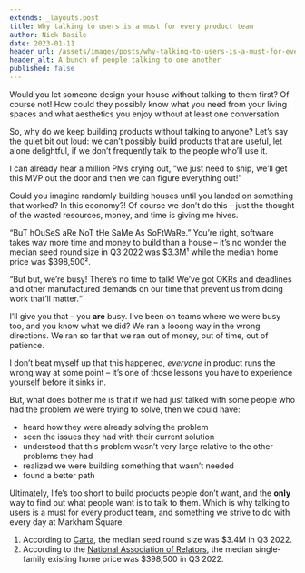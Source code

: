 ```yaml
---
extends: _layouts.post
title: Why talking to users is a must for every product team
author: Nick Basile
date: 2023-01-11
header_url: /assets/images/posts/why-talking-to-users-is-a-must-for-every-product-team/hero.jpg
header_alt: A bunch of people talking to one another
published: false
---
```


Would you let someone design your house without talking to them first? Of course not! How could they possibly know what you need from your living spaces and what aesthetics you enjoy without at least one conversation.

So, why do we keep building products without talking to anyone? Let’s say the quiet bit out loud: we can’t possibly build products that are useful, let alone delightful, if we don’t frequently talk to the people who’ll use it.

I can already hear a million PMs crying out, “we just need to ship, we’ll get this MVP out the door and then we can figure everything out!”

Could you imagine randomly building houses until you landed on something that worked? In this economy?! Of course we don’t do this – just the thought of the wasted resources, money, and time is giving me hives.

“BuT hOuSeS aRe NoT tHe SaMe As SoFtWaRe.” You’re right, software takes way more time and money to build than a house – it’s no wonder the median seed round size in Q3 2022 was $3.3M¹ while the median home price was $398,500².

“But but, we’re busy! There’s no time to talk! We’ve got OKRs and deadlines and other manufactured demands on our time that prevent us from doing work that’ll matter.“

I’ll give you that – you **are** busy. I’ve been on teams where we were busy too, and you know what we did? We ran a looong way in the wrong directions. We ran so far that we ran out of money, out of time, out of patience.

I don’t beat myself up that this happened, _everyone_ in product runs the wrong way at some point – it’s one of those lessons you have to experience yourself before it sinks in.

But, what does bother me is that if we had just talked with some people who had the problem we were trying to solve, then we could have:

- heard how they were already solving the problem
- seen the issues they had with their current solution
- understood that this problem wasn’t very large relative to the other problems they had
- realized we were building something that wasn’t needed
- found a better path

Ultimately, life’s too short to build products people don’t want, and the **only** way to find out what people want is to talk to them. Which is why talking to users is a must for every product team, and something we strive to do with every day at Markham Square.

1. According to [Carta](https://carta.com/blog/state-of-private-markets-q2-2022/), the median seed round size was $3.4M in Q3 2022.
2. According to the [National Association of Relators](https://www.nar.realtor/research-and-statistics/housing-statistics/metropolitan-median-area-prices-and-affordability), the median single-family existing home price was $398,500 in Q3 2022.
